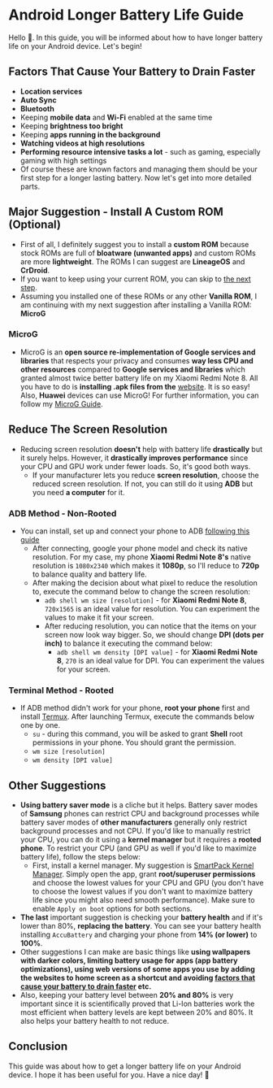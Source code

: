 # Android Longer Battery Life Guide
Hello 🤭. In this guide, you will be informed about how to have longer battery life on your Android device. Let's begin!
## Factors That Cause Your Battery to Drain Faster
- **Location services**
- **Auto Sync**
- **Bluetooth**
- Keeping **mobile data** and **Wi-Fi** enabled at the same time
- Keeping **brightness too bright**
- Keeping **apps running in the background**
- **Watching videos at high resolutions**
- **Performing resource intensive tasks a lot** - such as gaming, especially gaming with high settings
- Of course these are known factors and managing them should be your first step for a longer lasting battery. Now let's get into more detailed parts.
## Major Suggestion - Install A Custom ROM (Optional)
- First of all, I definitely suggest you to install a **custom ROM** because stock ROMs are full of **bloatware (unwanted apps)** and custom ROMs are more **lightweight**. The ROMs I can suggest are **LineageOS** and **CrDroid**.
- If you want to keep using your current ROM, you can skip to [the next step](https://github.com/cutiepenguins/Android-Longer-Battery-Life-Guide/blob/main/README.md#other-suggestions---for-everyone-regardless-of-the-rom).
- Assuming you installed one of these ROMs or any other **Vanilla ROM**, I am continuing with my next suggestion after installing a Vanilla ROM: **MicroG**
### MicroG
- MicroG is an **open source re-implementation of Google services and libraries** that respects your privacy and consumes **way less CPU and other resources** compared to **Google services and libraries** which granted almost twice better battery life on my Xiaomi Redmi Note 8. All you have to do is **installing .apk files from the** [website](https://microg.org/download.html). It is so easy! Also, **Huawei** devices can use MicroG! For further information, you can follow my [MicroG Guide](https://github.com/cutiepenguins/MicroG-Guide).
## Reduce The Screen Resolution
- Reducing screen resolution **doesn't** help with battery life **drastically** but it surely helps. However, it **drastically improves performance** since your CPU and GPU work under fewer loads. So, it's good both ways. 
  - If your manufacturer lets you reduce **screen resolution**, choose the reduced screen resolution. If not, you can still do it using **ADB** but you need **a computer** for it.
### ADB Method - Non-Rooted
- You can install, set up and connect your phone to ADB [following this guide](https://www.xda-developers.com/install-adb-windows-macos-linux/)
  -  After connecting, google your phone model and check its native resolution. For my case, my phone **Xiaomi Redmi Note 8's** native resolution is `1080x2340` which makes it **1080p**, so I'll reduce to **720p** to balance quality and battery life.
  - After making the decision about what pixel to reduce the resolution to, execute the command below to change the screen resolution:
      - `adb shell wm size [resolution]` - for **Xiaomi Redmi Note 8**, `720x1565` is an ideal value for resolution. You can experiment the values to make it fit your screen.
    - After reducing resolution, you can notice that the items on your screen now look way bigger. So, we should change **DPI (dots per inch)** to balance it executing the command below:
      - `adb shell wm density [DPI value]` - for **Xiaomi Redmi Note 8**, `270` is an ideal value for DPI. You can experiment the values for your screen.
### Terminal Method - Rooted
- If ADB method didn't work for your phone, **root your phone** first and install [Termux](https://f-droid.org/tr/packages/com.termux/). After launching Termux, execute the commands below one by one.
  - `su` - during this command, you will be asked to grant **Shell** root permissions in your phone. You should grant the permission.
  - `wm size [resolution]`
  - `wm density [DPI value]`
## Other Suggestions
- **Using battery saver mode** is a cliche but it helps. Battery saver modes of **Samsung** phones can restrict CPU and background processes while battery saver modes of **other manufacturers** generally only restrict background processes and not CPU. If you'd like to manually restrict your CPU, you can do it using a **kernel manager** but it requires a **rooted phone**. To restrict your CPU (and GPU as well if you'd like to maximize battery life), follow the steps below:
  - First, install a kernel manager. My suggestion is [SmartPack Kernel Manager](https://f-droid.org/tr/packages/com.smartpack.kernelmanager/). Simply open the app, grant **root/superuser permissions** and choose the lowest values for your CPU and GPU (you don't have to choose the lowest values if you don't want to maximize battery life since you might also need smooth performance). Make sure to enable `Apply on boot` options for both sections.
- **The last** important suggestion is checking your **battery health** and if it's lower than 80%, **replacing the battery**. You can see your battery health installing `AccuBattery` and charging your phone from **14% (or lower)** to **100%**.
- Other suggestions I can make are basic things like **using wallpapers with darker colors, limiting battery usage for apps (app battery optimizations), using web versions of some apps you use by adding the websites to home screen as a shortcut and avoiding [factors that cause your battery to drain faster](https://github.com/cutiepenguins/Android-Longer-Battery-Life-Guide/blob/main/README.md#factors-that-cause-your-battery-to-drain-faster) etc.**
- Also, keeping your battery level between **20% and 80%** is very important since it is scientifically proved that Li-Ion batteries work the most efficient when battery levels are kept between 20% and 80%. It also helps your battery health to not reduce.
## Conclusion
This guide was about how to get a longer battery life on your Android device. I hope it has been useful for you. Have a nice day! 🐧
